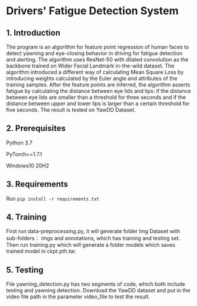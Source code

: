 # Drivers' Fatigue Detection System

## 1. Introduction

The program is an algorithm for feature point regression of human faces to detect yawning and eye-closing behavior in driving for fatigue detection and alerting. The algorithm uses ResNet-50 with dilated convolution as the backbone trained on Wider Facial Landmark in-the-wild dataset. The algorithm introduced a different way of calculating Mean Square Loss by introducing weights calculated by the Euler angle and attributes of the training samples. After the feature points are inferred, the algorithm asserts fatigue by calculating the distance between eye lids and lips: if the distance between eye lids are smaller than a threshold for three seconds and if the distance between upper and lower lips is larger than a certain threshold for five seconds. The result is tested on YawDD Dataset.

## 2. Prerequisites

Python 3.7

PyTorch==1.7.1

Windows10 20H2

## 3. Requirements

Run `pip install -r requirements.txt`

## 4. Training

First run data-preprocessing.py, it will generate folder Img Dataset with sub-folders： imgs and annotations, which has training and testing set. Then run training.py which will generate a folder models which saves trained model in ckpt.pth.tar.

## 5. Testing

File yawning_detection.py has two segments of code, which both include testing and yawning detection. Download the YawDD dataset and put in the video file path in the parameter video_file to test the result.

